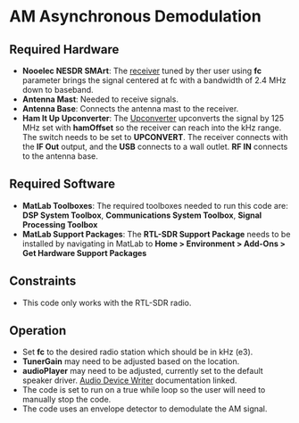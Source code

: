 # AM Asynchronous Demodulation
## Required Hardware
- **Nooelec NESDR SMArt**: The [receiver](https://www.amazon.com/gp/product/B01GDN1T4S/ref=ppx_yo_dt_b_asin_title_o00_s00?ie=UTF8&psc=1) tuned by ther user using **fc** parameter brings the signal 
centered at fc with a bandwidth of 2.4 MHz down to baseband.
- **Antenna Mast**: Needed to receive signals.
- **Antenna Base**: Connects the antenna mast to the receiver.
- **Ham It Up Upconverter**: The [Upconverter](https://www.amazon.com/Ham-Up-Plus-Upconverter-Enclosure/dp/B076CYK8XZ/ref=sr_1_1_sspa?dchild=1&keywords=nooelec+ham+it+up+converter&qid=1627885534&s=electronics&sr=1-1-spons&psc=1&spLa=ZW5jcnlwdGVkUXVhbGlmaWVyPUExODdSQzk2MExTQVFLJmVuY3J5cHRlZElkPUEwNzc1NzA4SVpCS0lHQVFORThWJmVuY3J5cHRlZEFkSWQ9QTA1Mjc4MDUyT0RUUUVWRFMyOFE0JndpZGdldE5hbWU9c3BfYXRmJmFjdGlvbj1jbGlja1JlZGlyZWN0JmRvTm90TG9nQ2xpY2s9dHJ1ZQ==)
upconverts the signal by 125 MHz set with **hamOffset** so the receiver can reach into the kHz range. The switch needs to be set
to **UPCONVERT**. The receiver connects with the **IF Out** output, and the **USB** connects to a wall outlet. **RF IN** connects to the antenna base.

## Required Software
- **MatLab Toolboxes**: The required toolboxes needed to run this code are: **DSP System Toolbox**, 
**Communications System Toolbox**, **Signal Processing Toolbox**
- **MatLab Support Packages**: The **RTL-SDR Support Package** needs to be installed by navigating in MatLab to 
**Home > Environment > Add-Ons > Get Hardware Support Packages**

## Constraints
- This code only works with the RTL-SDR radio.

## Operation
- Set **fc** to the desired radio station which should be in kHz (e3).
- **TunerGain** may need to be adjusted based on the location.
- **audioPlayer** may need to be adjusted, currently set to the default speaker driver. [Audio Device Writer](https://www.mathworks.com/help/dsp/ref/audiodevicewriter-system-object.html) documentation linked.
- The code is set to run on a true while loop so the user will need to manually stop the code.
- The code uses an envelope detector to demodulate the AM signal.
